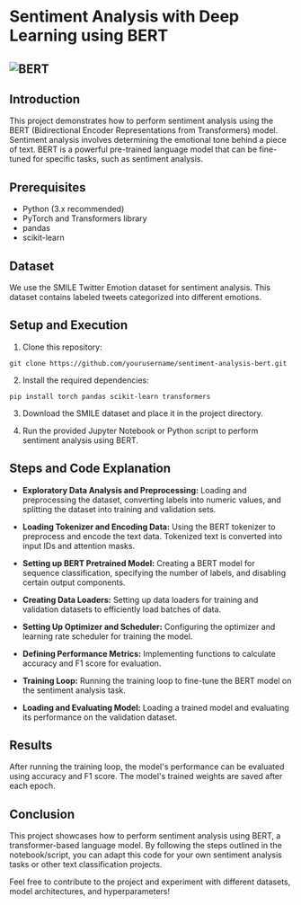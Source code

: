 # Sentiment Analysis with Deep Learning using BERT
## ![BERT](https://production-media.paperswithcode.com/methods/new_BERT_Overall.jpg)


## Introduction
This project demonstrates how to perform sentiment analysis using the BERT (Bidirectional Encoder Representations from Transformers) model. Sentiment analysis involves determining the emotional tone behind a piece of text. BERT is a powerful pre-trained language model that can be fine-tuned for specific tasks, such as sentiment analysis.

## Prerequisites
- Python (3.x recommended)
- PyTorch and Transformers library
- pandas
- scikit-learn

## Dataset
We use the SMILE Twitter Emotion dataset for sentiment analysis. This dataset contains labeled tweets categorized into different emotions.

## Setup and Execution
1. Clone this repository:
```
git clone https://github.com/yourusername/sentiment-analysis-bert.git
```

2. Install the required dependencies:
```
pip install torch pandas scikit-learn transformers
```

3. Download the SMILE dataset and place it in the project directory.

4. Run the provided Jupyter Notebook or Python script to perform sentiment analysis using BERT.

## Steps and Code Explanation
- **Exploratory Data Analysis and Preprocessing:** Loading and preprocessing the dataset, converting labels into numeric values, and splitting the dataset into training and validation sets.

- **Loading Tokenizer and Encoding Data:** Using the BERT tokenizer to preprocess and encode the text data. Tokenized text is converted into input IDs and attention masks.

- **Setting up BERT Pretrained Model:** Creating a BERT model for sequence classification, specifying the number of labels, and disabling certain output components.

- **Creating Data Loaders:** Setting up data loaders for training and validation datasets to efficiently load batches of data.

- **Setting Up Optimizer and Scheduler:** Configuring the optimizer and learning rate scheduler for training the model.

- **Defining Performance Metrics:** Implementing functions to calculate accuracy and F1 score for evaluation.

- **Training Loop:** Running the training loop to fine-tune the BERT model on the sentiment analysis task.

- **Loading and Evaluating Model:** Loading a trained model and evaluating its performance on the validation dataset.

## Results
After running the training loop, the model's performance can be evaluated using accuracy and F1 score. The model's trained weights are saved after each epoch.

## Conclusion
This project showcases how to perform sentiment analysis using BERT, a transformer-based language model. By following the steps outlined in the notebook/script, you can adapt this code for your own sentiment analysis tasks or other text classification projects.

Feel free to contribute to the project and experiment with different datasets, model architectures, and hyperparameters!
